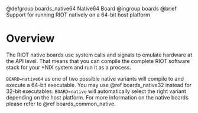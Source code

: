 @defgroup    boards_native64 Native64 Board
@ingroup     boards
@brief       Support for running RIOT natively on a 64-bit host platform

# Overview

The RIOT native boards use system calls and signals to emulate hardware at the API level.
That means that you can compile the complete RIOT software stack for your *NIX system
and run it as a process.

`BOARD=native64` as one of two possible native variants will compile to and execute
a 64-bit executable. You may use @ref boards_native32 instead for 32-bit executables.
`BOARD=native` will automatically select the right variant depending on the host
platform. For more information on the native boards please refer to @ref boards_common_native.

